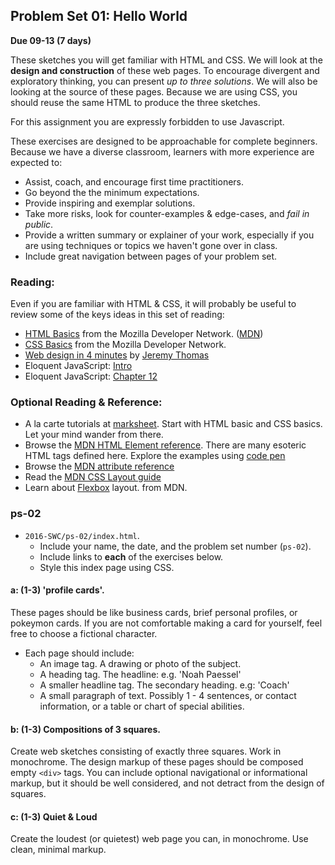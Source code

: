 ## Problem Set 01:  Hello World

__Due 09-13 (7 days)__

These sketches you will get familiar with HTML and CSS. We will look at the __design and construction__ of these web pages.  To encourage divergent and exploratory thinking, you can present _up to three solutions_. We will also be looking at the source of these pages. Because we are using CSS, you should reuse the same HTML to produce the three sketches.

For this assignment you are expressly forbidden to use Javascript.

These exercises are designed to be approachable for complete beginners. Because we have a diverse classroom, learners with more experience are expected to:
* Assist, coach, and encourage first time practitioners.
* Go beyond the the minimum expectations.
* Provide inspiring and exemplar solutions.
* Take more risks, look for counter-examples & edge-cases, and _fail in public_.
* Provide a written summary or explainer of your work, especially if you are using techniques or topics we haven't gone over in class.
* Include great navigation between pages of your problem set.

### Reading:
Even if you are familiar with HTML & CSS, it will probably be useful to review some of the keys ideas in this set of reading:
* [HTML Basics](https://developer.mozilla.org/en-US/docs/Learn/Getting_started_with_the_web/HTML_basics) from the Mozilla Developer Network. ([MDN](https://developer.mozilla.org/en-US/))
* [CSS Basics](https://developer.mozilla.org/en-US/docs/Learn/Getting_started_with_the_web/CSS_basics) from the Mozilla Developer Network.
* [Web design in 4 minutes](http://jgthms.com/web-design-in-4-minutes) by [Jeremy Thomas](http://jgthms.com/)
* Eloquent JavaScript: [Intro](http://eloquentjavascript.net/00_intro.html)
* Eloquent JavaScript: [Chapter 12](http://eloquentjavascript.net/12_browser.html)

### Optional Reading & Reference:
* A la carte tutorials at [marksheet](http://marksheet.io/). Start with HTML basic and CSS basics. Let your mind wander from there.
* Browse the [MDN HTML Element reference](https://developer.mozilla.org/en-US/docs/Web/HTML/Element). There are many esoteric HTML tags defined here.  Explore the examples using [code pen](https://codepen.io/)
* Browse the [MDN attribute reference](https://developer.mozilla.org/en-US/docs/Web/HTML/Attributes)
* Read the [MDN CSS Layout guide](https://developer.mozilla.org/en-US/docs/Learn/CSS/CSS_layout)
* Learn about [Flexbox](https://developer.mozilla.org/en-US/docs/Learn/CSS/CSS_layout/Flexbox) layout. from MDN.


### ps-02
* `2016-SWC/ps-02/index.html`.
  * Include your name, the date, and the problem set number (`ps-02`).
  * Include links to __each__ of the exercises below.
  * Style this index page using CSS.

#### a: (1-3) 'profile cards'.
These pages should be like business cards, brief personal profiles, or pokeymon cards.  If you are not comfortable making a card for yourself, feel free to choose a fictional character.
* Each page should include:
  * An image tag. A drawing or photo of the subject.
  * A heading tag. The headline: e.g. 'Noah Paessel'
  * A smaller headline tag. The secondary heading. e.g: 'Coach'
  * A small paragraph of text. Possibly 1 - 4 sentences, or contact information, or a table or chart of special abilities.

#### b: (1-3) Compositions of 3 squares.
Create web sketches consisting of exactly three squares. Work in monochrome. The design markup of these pages should be composed empty `<div>` tags. You can include optional navigational or informational markup, but it should be well considered, and not detract from the design of squares.

#### c: (1-3) Quiet & Loud
Create the loudest (or quietest) web page you can, in monochrome. Use clean, minimal markup.


<script>
$(document).ready(function () {
   solutions("ps-02");
});
</script>
